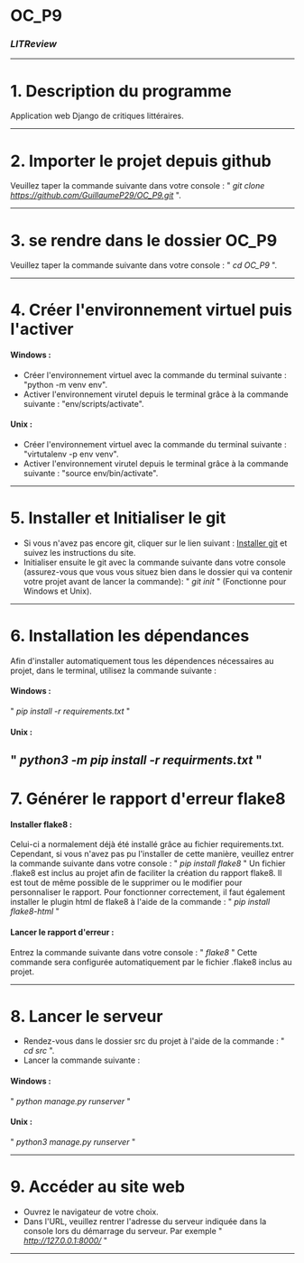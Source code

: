 # OC_P9
### *LITReview*

---


# 1. Description du programme
Application web Django de critiques littéraires.

---


# 2. Importer le projet depuis github
Veuillez taper la commande suivante dans votre console : " *git clone https://github.com/GuillaumeP29/OC_P9.git* ".

---


# 3. se rendre dans le dossier OC_P9
Veuillez taper la commande suivante dans votre console : " *cd OC_P9* ".

---


# 4. Créer l'environnement virtuel puis l'activer
#### Windows :
* Créer l'environnement virtuel avec la commande du terminal suivante : "python -m venv env".
* Activer l'environnement virutel depuis le terminal grâce à la commande suivante : "env/scripts/activate".
#### Unix :
* Créer l'environnement virtuel avec la commande du terminal suivante : "virtutalenv -p env venv".
* Activer l'environnement virutel depuis le terminal grâce à la commande suivante : "source env/bin/activate".

---


# 5. Installer et Initialiser le git
* Si vous n'avez pas encore git, cliquer sur le lien suivant : [Installer git](https://git-scm.com/downloads) et suivez les instructions du site.
* Initialiser ensuite le git avec la commande suivante dans votre console (assurez-vous que vous vous situez bien dans le dossier qui va contenir votre projet avant de lancer la commande): " *git init* " (Fonctionne pour Windows et Unix).

---


# 6. Installation les dépendances
Afin d'installer automatiquement tous les dépendences nécessaires au projet, dans le terminal, utilisez la commande suivante :
#### Windows :
" *pip install -r requirements.txt* "
#### Unix :
" *python3 -m pip install -r requirments.txt* "
---


# 7. Générer le rapport d'erreur flake8
#### Installer flake8 :
Celui-ci a normalement déjà été installé grâce au fichier requirements.txt.
Cependant, si vous n'avez pas pu l'installer de cette manière, veuillez entrer la commande suivante dans votre console : " *pip install flake8* "
Un fichier .flake8 est inclus au projet afin de faciliter la création du rapport flake8. Il est tout de même possible de le supprimer ou le modifier pour personnaliser le rapport.
Pour fonctionner correctement, il faut également installer le plugin html de flake8 à l'aide de la commande : " *pip install flake8-html* "
#### Lancer le rapport d'erreur :
Entrez la commande suivante dans votre console :
" *flake8* "
Cette commande sera configurée automatiquement par le fichier .flake8 inclus au projet.

---


# 8. Lancer le serveur
* Rendez-vous dans le dossier src du projet à l'aide de la commande : " *cd src* ".
* Lancer la commande suivante :
#### Windows :
" *python manage.py runserver* "
#### Unix :
" *python3 manage.py runserver* "

---


# 9. Accéder au site web
* Ouvrez le navigateur de votre choix.
* Dans l'URL, veuillez rentrer l'adresse du serveur indiquée dans la console lors du démarrage du serveur. Par exemple " *http://127.0.0.1:8000/* "

---